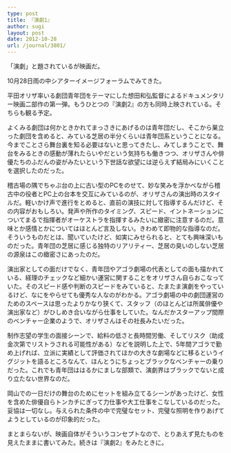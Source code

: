 ```yaml
---
type: post
title: 『演劇1』
author: sugi
layout: post
date: 2012-10-28
url: /journal/3801/
---
```

「演劇」と題されているが映画だ。

10月28日雨の中シアターイメージフォーラムでみてきた。

平田オリザ率いる劇団青年団をテーマにした想田和弘監督によるドキュメンタリー映画二部作の第一弾。もうひとつの『演劇2』の方も同時上映されている。そちらも観る予定。

よくみる劇団は何かときかれてまっさきにあげるのは青年団だし、そこから巣立った劇団を含めると、みている芝居の半分くらいは青年団系ということになる。今までことさら舞台裏を知る必要はないと思ってきたし、みてしまうことで、舞台をみるときの感動が薄れたらいやだという気持ちも働きつつ、オリザさんや俳優たちのふだんの姿がみたいという下世話な欲望には逆らえず結局みにいくことを選択したのだった。

稽古場の隅でちゃぶ台の上に古い型のPCをのせて、妙な笑みを浮かべながら稽古中の役者とPC上の台本を交互にみているのが、オリザさんの演出時のスタイルだ。軽いかけ声で進行をとめると、直前の演技に対して指導するんだけど、その内容がおもしろい。発声や所作のタイミング、スピード、イントネーションについてまるで指揮者がオーケストラを指揮するみたいに緻密に注意するのだ。意味とか感情とかについてはほとんど言及しない。きわめて即物的な指導なのだ。そういうものだとは、聞いていたけど、如実にみせられると、とても興味深いものだった。青年団の芝居に感じる独特のリアリティー、芝居の臭いのしない芝居の源泉はこの緻密さにあったのだ。

演出家としての面だけでなく、青年団やアゴラ劇場の代表としての面も描かれている、経理のチェックなど細かい運営に関することをオリザさん自らおこなっていた。そのスピード感や判断のスピードをみていると、たまたま演劇をやっているけど、なにをやらせても優秀な人なのがわかる。アゴラ劇場の中の劇団運営のためのスペースは思ったよりかなり狭くて、スタッフ（のほとんどは所属俳優や演出家など）がひしめき合いながら仕事をしていた。なんだかスターアップ間際のベンチャー企業のようで、オリザさんはその社長みたいだった。

制作志望の学生の面接シーンで、給料の低さと長時間労働、そしてリスク（助成金次第でリストラされる可能性がある）などを説明した上で、5年間アゴラで勤め上げれば、立派に実績として評価されてほかの大きな劇場などに移るというイグジットを語るところなんて、ほんとうにちょっとブラックなベンチャーの乗りだった。これでも青年団ははるかにましな部類で、演劇界はブラックでないと成り立たない世界なのだ。

岡山での一日だけの舞台のためにセットを組み立てるシーンがあったけど、女性を含めた俳優自らトンカチにぎって力仕事や大工仕事をこなしているのだった。妥協は一切なし。与えられた条件の中で完璧なセット、完璧な照明を作りあげてようとしているのが印象的だった。

まとまらないが、映画自体がそういうコンセプトなので、とりあえず見たものを見えたままに書いてみた。続きは『演劇2』をみたときに。
